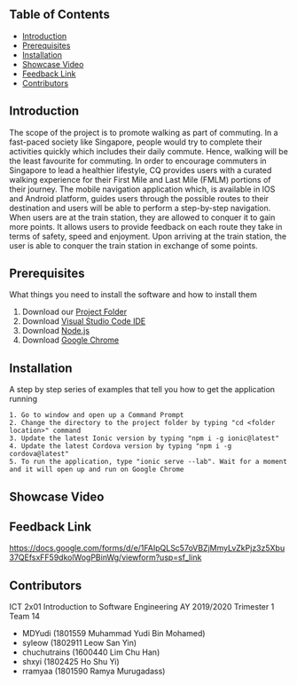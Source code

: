 ## Table of Contents
* [Introduction](#Introduction)
* [Prerequisites](#Prerequisites)
* [Installation](#Installation)
* [Showcase Video](#Showcase-Video)
* [Feedback Link](#Feedback-Link)
* [Contributors](#Contributors)


## Introduction
The scope of the project is to promote walking as part of commuting. In a fast-paced society like Singapore, people would try to complete their activities quickly which includes their daily commute. Hence, walking will be the least favourite for commuting. In order to encourage commuters in Singapore to lead a healthier lifestyle, CQ provides users with a curated walking experience for their First Mile and Last Mile (FMLM) portions of their journey. The mobile navigation application which, is available in IOS and Android platform, guides users through the possible routes to their destination and users will be able to perform a step-by-step navigation. When users are at the train station, they are allowed to conquer it to gain more points. It allows users to provide feedback on each route they take in terms of safety, speed and enjoyment. Upon arriving at the train station, the user is able to conquer the train station in exchange of some points.


## Prerequisites
What things you need to install the software and how to install them
1. Download our [Project Folder](https://github.com/shxyi/ict2x01-2019t1-team14/archive/master.zip)
2. Download [Visual Studio Code IDE](https://code.visualstudio.com/download)
3. Download [Node.js](https://nodejs.org/en/download/)
4. Download [Google Chrome](https://www.google.com/chrome/?brand=CHBD&gclid=CjwKCAiAwZTuBRAYEiwAcr67OXZq1rvGF9iqZ1y-wcKecofz1fD3R0fkFz02ay86lHTmj9PnuvOjmhoC0zsQAvD_BwE&gclsrc=aw.ds)


## Installation
A step by step series of examples that tell you how to get the application running
```
1. Go to window and open up a Command Prompt
2. Change the directory to the project folder by typing "cd <folder location>" command
3. Update the latest Ionic version by typing "npm i -g ionic@latest"
4. Update the latest Cordova version by typing "npm i -g cordova@latest"
5. To run the application, type "ionic serve --lab". Wait for a moment and it will open up and run on Google Chrome
```

## Showcase Video


## Feedback Link
https://docs.google.com/forms/d/e/1FAIpQLSc57oVBZjMmyLvZkPjz3z5Xbu37QEfsxFF59dkolWogPBinWg/viewform?usp=sf_link


## Contributors
ICT 2x01 Introduction to Software Engineering AY 2019/2020 Trimester 1 Team 14
* MDYudi (1801559 Muhammad Yudi Bin Mohamed)
* syleow (1802911 Leow San Yin)
* chuchutrains (1600440 Lim Chu Han)
* shxyi (1802425 Ho Shu Yi)
* rramyaa (1801590 Ramya Murugadass)
